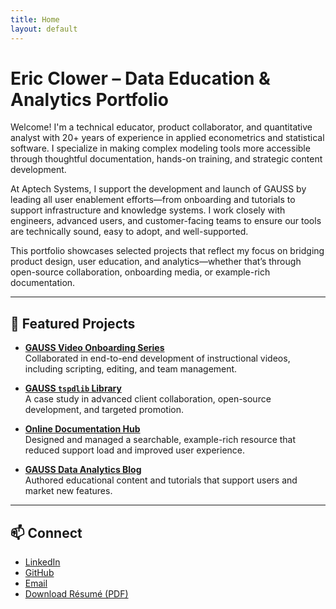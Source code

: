 ```yaml
---
title: Home
layout: default
---
```


# Eric Clower – Data Education & Analytics Portfolio

Welcome! I'm a technical educator, product collaborator, and quantitative analyst with 20+ years of experience in applied econometrics and statistical software. I specialize in making complex modeling tools more accessible through thoughtful documentation, hands-on training, and strategic content development.

At Aptech Systems, I support the development and launch of GAUSS by leading all user enablement efforts—from onboarding and tutorials to support infrastructure and knowledge systems. I work closely with engineers, advanced users, and customer-facing teams to ensure our tools are technically sound, easy to adopt, and well-supported.

This portfolio showcases selected projects that reflect my focus on bridging product design, user education, and analytics—whether that’s through open-source collaboration, onboarding media, or example-rich documentation.


---

## 🧰 Featured Projects

- **[GAUSS Video Onboarding Series](projects/onboarding-series.md)**  
  Collaborated in end-to-end development of instructional videos, including scripting, editing, and team management.

- **[GAUSS `tspdlib` Library](projects/tspdlib-library.md)**  
  A case study in advanced client collaboration, open-source development, and targeted promotion.

- **[Online Documentation Hub](https://docs.aptech.com/gauss/)**  
  Designed and managed a searchable, example-rich resource that reduced support load and improved user experience.

- **[GAUSS Data Analytics Blog](projects/analytics-blog.md)**  
  Authored educational content and tutorials that support users and market new features.

---

## 📫 Connect

- [LinkedIn](https://www.linkedin.com/in/ericaclower/)
- [GitHub](https://github.com/ec78)
- [Email](mailto:eric.clower78@gmail.com)
- [Download Résumé (PDF)](assets/pdf/resume-eric-clower.pdf)

